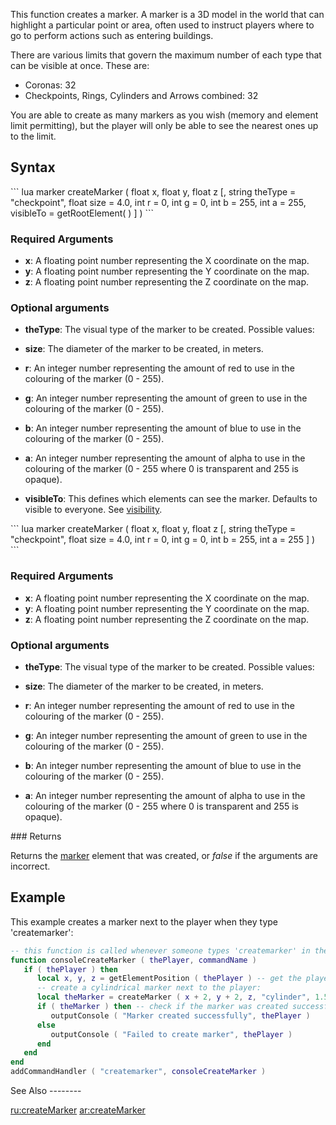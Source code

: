 This function creates a marker. A marker is a 3D model in the world that can highlight a particular point or area, often used to instruct players where to go to perform actions such as entering buildings.

There are various limits that govern the maximum number of each type that can be visible at once. These are:

-   Coronas: 32
-   Checkpoints, Rings, Cylinders and Arrows combined: 32

You are able to create as many markers as you wish (memory and element limit permitting), but the player will only be able to see the nearest ones up to the limit.

Syntax
------

<section name="Server" class="server" show="true">
``` lua
marker createMarker ( float x, float y, float z [, string theType = "checkpoint", float size = 4.0, int r = 0, int g = 0, int b = 255, int a = 255, visibleTo = getRootElement( ) ] )
```

### Required Arguments

-   **x**: A floating point number representing the X coordinate on the map.
-   **y**: A floating point number representing the Y coordinate on the map.
-   **z**: A floating point number representing the Z coordinate on the map.

### Optional arguments

-   **theType**: The visual type of the marker to be created. Possible values:

-   **size**: The diameter of the marker to be created, in meters.
-   **r**: An integer number representing the amount of red to use in the colouring of the marker (0 - 255).
-   **g**: An integer number representing the amount of green to use in the colouring of the marker (0 - 255).
-   **b**: An integer number representing the amount of blue to use in the colouring of the marker (0 - 255).
-   **a**: An integer number representing the amount of alpha to use in the colouring of the marker (0 - 255 where 0 is transparent and 255 is opaque).
-   **visibleTo**: This defines which elements can see the marker. Defaults to visible to everyone. See [visibility](/visibility.md "wikilink").

</section>
<section name="Client" class="client" show="true">
``` lua
marker createMarker ( float x, float y, float z [, string theType = "checkpoint", float size = 4.0, int r = 0, int g = 0, int b = 255, int a = 255 ] )
```

### Required Arguments

-   **x**: A floating point number representing the X coordinate on the map.
-   **y**: A floating point number representing the Y coordinate on the map.
-   **z**: A floating point number representing the Z coordinate on the map.

### Optional arguments

-   **theType**: The visual type of the marker to be created. Possible values:

-   **size**: The diameter of the marker to be created, in meters.
-   **r**: An integer number representing the amount of red to use in the colouring of the marker (0 - 255).
-   **g**: An integer number representing the amount of green to use in the colouring of the marker (0 - 255).
-   **b**: An integer number representing the amount of blue to use in the colouring of the marker (0 - 255).
-   **a**: An integer number representing the amount of alpha to use in the colouring of the marker (0 - 255 where 0 is transparent and 255 is opaque).

</section>
### Returns

Returns the [marker](/marker.md "wikilink") element that was created, or *false* if the arguments are incorrect.

Example
-------

<section name="Example 1" class="server" show="true">
This example creates a marker next to the player when they type 'createmarker':

``` lua
-- this function is called whenever someone types 'createmarker' in the console:
function consoleCreateMarker ( thePlayer, commandName )
   if ( thePlayer ) then
      local x, y, z = getElementPosition ( thePlayer ) -- get the player's position
      -- create a cylindrical marker next to the player:
      local theMarker = createMarker ( x + 2, y + 2, z, "cylinder", 1.5, 255, 255, 0, 170 )
      if ( theMarker ) then -- check if the marker was created successfully
         outputConsole ( "Marker created successfully", thePlayer )
      else
         outputConsole ( "Failed to create marker", thePlayer )
      end
   end
end
addCommandHandler ( "createmarker", consoleCreateMarker )
```

</section>
See Also
--------

[ru:createMarker](/ru:createMarker.md "wikilink") [ar:createMarker](/ar:createMarker.md "wikilink")
